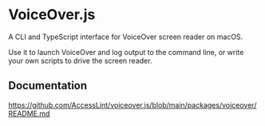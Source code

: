 # VoiceOver.js

A CLI and TypeScript interface for VoiceOver screen reader  on macOS. 

Use it to launch VoiceOver and log output to the command line, or write your own scripts to drive the screen reader.

## Documentation

https://github.com/AccessLint/voiceover.js/blob/main/packages/voiceover/README.md
